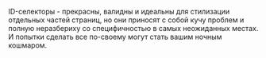 ID-селекторы - прекрасны, валидны и идеальны для стилизации отдельных частей
страниц, но они приносят с собой кучу проблем и полную неразбериху со
специфичностью в самых неожиданных местах. И попытки сделать все по-своему могут
стать вашим ночным кошмаром.
